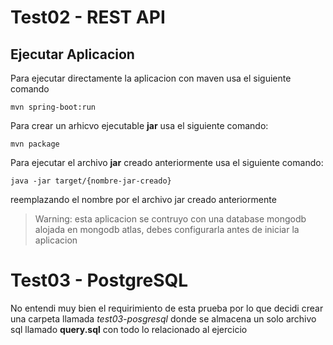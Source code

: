 # Test02 - REST API

## Ejecutar Aplicacion

Para ejecutar directamente la aplicacion con maven usa el siguiente comando

```shell
mvn spring-boot:run
```

Para crear un arhicvo ejecutable **jar** usa el siguiente comando:

```shell
mvn package
```

Para ejecutar el archivo **jar** creado anteriormente usa el siguiente comando:

```shell
java -jar target/{nombre-jar-creado}
```

reemplazando el nombre por el archivo jar creado anteriormente

> Warning: esta aplicacion se contruyo con una database mongodb alojada en mongodb atlas, debes
> configurarla antes de iniciar la aplicacion

# Test03 - PostgreSQL

No entendi muy bien el requirimiento de esta prueba por lo que decidi crear una carpeta llamada
_test03-posgresql_ donde se almacena un solo archivo sql llamado **query.sql** con todo lo relacionado
al ejercicio